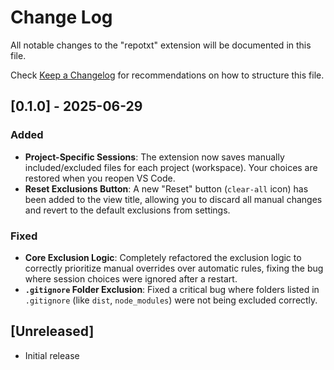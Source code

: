 # Change Log

All notable changes to the "repotxt" extension will be documented in this file.

Check [Keep a Changelog](http://keepachangelog.com/) for recommendations on how to structure this file.

## [0.1.0] - 2025-06-29

### Added

- **Project-Specific Sessions**: The extension now saves manually included/excluded files for each project (workspace). Your choices are restored when you reopen VS Code.
- **Reset Exclusions Button**: A new "Reset" button (`clear-all` icon) has been added to the view title, allowing you to discard all manual changes and revert to the default exclusions from settings.

### Fixed

- **Core Exclusion Logic**: Completely refactored the exclusion logic to correctly prioritize manual overrides over automatic rules, fixing the bug where session choices were ignored after a restart.
- **`.gitignore` Folder Exclusion**: Fixed a critical bug where folders listed in `.gitignore` (like `dist`, `node_modules`) were not being excluded correctly.

## [Unreleased]

- Initial release
